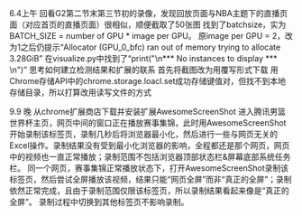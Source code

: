6.4上午
回看G2第二节末第三节初的录像，发现回放页面与NBA主题下的直播页面（对应首页的直播页面）很相似，顺便截取了50张图
找到了batchsize，实为BATCH_SIZE = number of GPU * image per GPU。
原image per GPU = 2，改为1之后仍提示“Allocator (GPU_0_bfc) ran out of memory trying to allocate 3.28GiB”
在visualize.py中找到了“print("\n*** No instances to display *** \n")”
思考如何建立检测结果和扩展的联系
首先将截图改为用覆写形式下载
用Chrome存储API中的chrome.storage.loacl.set成功存储键值对，但找不到本地存储目录，所以打算改用读写文件的方式

9.9 晚
从chrome扩展商店下载并安装扩展AwesomeScreenShot
进入腾讯男篮世界杯主页，网页中间的窗口正在播放赛事集锦，此时用AwesomeScreenShot开始录制该标签页，录制几秒后将浏览器最小化，然后进行一些与网页无关的Excel操作。录制结果没有受到最小化浏览器的影响，全程都还是那个网页，网页中的视频也一直正常播放；录制范围不包括浏览器顶部状态栏&屏幕底部系统任务栏。
同一个网页，赛事集锦正常播放状态下，打开AwesomeScreenShot录制该标签页，然后尝试全屏播放该视频，结果只能“网页全屏”而非“真正的全屏”；录制依然正常完成，且由于录制范围仅限该标签页，所以录制结果看起来像是“真正的全屏”。
录制过程中切换到其他标签页不影响录制。

